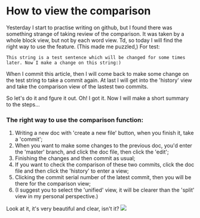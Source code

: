 # How to view the comparison

Yesterday I start to practise writing on github, but I found there was something strange of taking review of the comparison. It was taken by a whole block view, but not by each word view. Td, so today I will find the right way to use the feature.
(This made me puzzled,)
For test:  

`This string is a test sentence which will be changed for some times later. Now I make a change on this string:)`

When I commit this article, then I will come back to make some change on the test string to take a commit again. 
At last I will get into the 'history' view and take the comparison view of the lastest two commits.

So let's do it and fgure it out.
Oh! I got it. Now I will make a short summary to the steps...

### The right way to use the comparison function:
1. Writing a new doc with 'create a new file' button, when you finish it, take a 'commit';
2. When you want to make some changes to the previous doc, you'd enter the 'master' branch, and click the doc file, then click the 'edit';
3. Finishing the changes and then commit as usual;
4. If you want to check the comparison of these two commits, click the doc file and then click the 'history' to enter a view;
5. Clicking the commit serial number of the latest commit, then you will be there for the comparison view;
6. (I suggest you to select the 'unified' view, it will be clearer than the 'split' view in my personal perspective.)

Look at it, it's very beautiful and clear, isn't it?
![](https://lh3.googleusercontent.com/PbNLaqQ45k3aIpj3awbI1saZ56c46MJ2ZQtJr2KzFM20FsugWmlLpH5wkrj12lLtqxKWKyMeW81Fv1BH0BgdW1fombsebXGR7XqcBkAl4Fcz75DlZR-b4KL1E-SKRNEC9eLkvPWqI_8vzYnI6P41mFdlkH2yehi3ORpe1r7KD6PoKeYJtoVvU6Nc1Idf9HKnmxUs4j1XgIzYgFX8QGFomIST_QxuwmWnqh9X35hJSSuShdxdIwfFMGDrxYQ5pdP4qQ0FpK58rVysTClodXEx61JXZ8vDQKRyh81m9gCoekL5NWOI1LLud8dKlsnNiAYw6fg6QoYs244qD15ZQx7uzhtBryxpY2EM9JGmqYknkUlGw7MXqoyUJoiY7HQg4XV2gyV-jiJnYZ1uATtGc1tu0q4-wxCnT-WYcYuUTcXjRSOe5QtXR-mBiliztJJxXaN6MIRq_9mWZftQ5_6k3B0RTsNi9MIjNe00StrkP4oOamXZn684fsKMYOk6qeC-iycvnSVcgUr42EUbpZd-ya872ckbtEo1WPLFkbv4S2eFP_kT_AZpS-dG_D_JjYDKYqNTjKC69Lqwi1-kGZkaNCF5WHeuoAfrMatYwWb1KxAUXKDX6NJcu8LPZILPkOMgw7QK7ZpYzkRJdoFKSA1t8zJfN1_RM-shLPK3_cekCo1DWg=w1227-h561-no)
